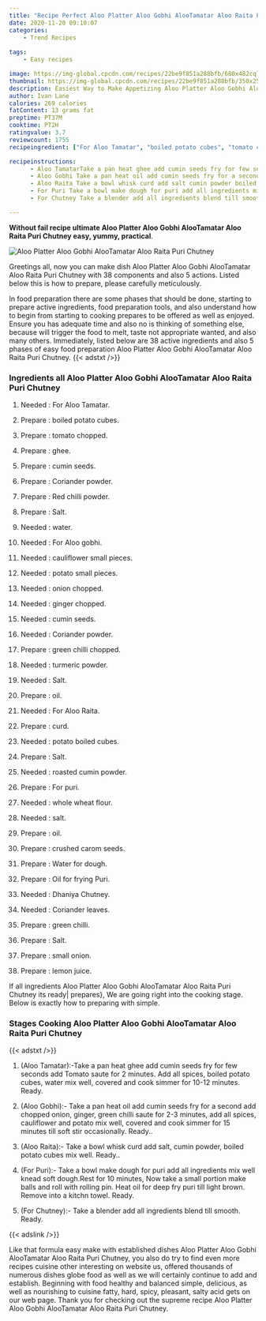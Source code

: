 ```yaml
---
title: "Recipe Perfect Aloo Platter Aloo Gobhi AlooTamatar Aloo Raita Puri Chutney"
date: 2020-11-20 09:10:07
categories:
    - Trend Recipes
    
tags:
    - Easy recipes

image: https://img-global.cpcdn.com/recipes/22be9f851a288bfb/680x482cq70/aloo-platter-aloo-gobhi-alootamatar-aloo-raita-puri-chutney-recipe-main-photo.jpg
thumbnail: https://img-global.cpcdn.com/recipes/22be9f851a288bfb/350x250cq70/aloo-platter-aloo-gobhi-alootamatar-aloo-raita-puri-chutney-recipe-main-photo.jpg
description: Easiest Way to Make Appetizing Aloo Platter Aloo Gobhi AlooTamatar Aloo Raita Puri Chutney with 38 ingredients and 5 stages of easy cooking.
author: Ivan Lane
calories: 269 calories
fatContent: 13 grams fat
preptime: PT37M
cooktime: PT2H
ratingvalue: 3.7
reviewcount: 1755
recipeingredient: ["For Aloo Tamatar", "boiled potato cubes", "tomato chopped", "ghee", "cumin seeds", "Coriander powder", "Red chilli powder", "Salt", "water", "For Aloo gobhi", "cauliflower small pieces", "potato small pieces", "onion chopped", "ginger chopped", "cumin seeds", "Coriander powder", "green chilli chopped", "turmeric powder", "Salt", "oil", "For Aloo Raita", "curd", "potato boiled cubes", "Salt", "roasted cumin powder", "For puri", "whole wheat flour", "salt", "oil", "crushed carom seeds", "Water for dough", "Oil for frying Puri", "Dhaniya Chutney", "Coriander leaves", "green chilli", "Salt", "small onion", "lemon juice"]

recipeinstructions: 
      - Aloo TamatarTake a pan heat ghee add cumin seeds fry for few seconds add Tomato saute for 2 minutes Add all spices boiled potato cubes water mix well covered and cook simmer for 1012 minutes Ready 
      - Aloo Gobhi Take a pan heat oil add cumin seeds fry for a second add chopped onion ginger green chilli saute for 23 minutes add all spices cauliflower and potato mix well covered and cook simmer for 15 minutes till soft stir occasionally Ready 
      - Aloo Raita Take a bowl whisk curd add salt cumin powder boiled potato cubes mix well Ready 
      - For Puri Take a bowl make dough for puri add all ingredients mix well knead soft doughRest for 10 minutes Now take a small portion make balls and roll with rolling pin Heat oil for deep fry puri till light brown Remove into a kitchn towel Ready 
      - For Chutney Take a blender add all ingredients blend till smooth Ready

---
```




**Without fail recipe ultimate Aloo Platter Aloo Gobhi AlooTamatar Aloo Raita Puri Chutney easy, yummy, practical**. 


![Aloo Platter Aloo Gobhi AlooTamatar Aloo Raita Puri Chutney](https://img-global.cpcdn.com/recipes/22be9f851a288bfb/680x482cq70/aloo-platter-aloo-gobhi-alootamatar-aloo-raita-puri-chutney-recipe-main-photo.jpg "Aloo Platter Aloo Gobhi AlooTamatar Aloo Raita Puri Chutney")




Greetings all, now you can make dish Aloo Platter Aloo Gobhi AlooTamatar Aloo Raita Puri Chutney with 38 components and also 5 actions. Listed below this is how to prepare, please carefully meticulously.

In food preparation there are some phases that should be done, starting to prepare active ingredients, food preparation tools, and also understand how to begin from starting to cooking prepares to be offered as well as enjoyed. Ensure you has adequate time and also no is thinking of something else, because will trigger the food to melt, taste not appropriate wanted, and also many others. Immediately, listed below are 38 active ingredients and also 5 phases of easy food preparation Aloo Platter Aloo Gobhi AlooTamatar Aloo Raita Puri Chutney.
{{< adstxt />}}

### Ingredients all Aloo Platter Aloo Gobhi AlooTamatar Aloo Raita Puri Chutney


1. Needed  : For Aloo Tamatar.

1. Prepare  : boiled potato cubes.

1. Prepare  : tomato chopped.

1. Prepare  : ghee.

1. Prepare  : cumin seeds.

1. Prepare  : Coriander powder.

1. Prepare  : Red chilli powder.

1. Prepare  : Salt.

1. Needed  : water.

1. Needed  : For Aloo gobhi.

1. Needed  : cauliflower small pieces.

1. Needed  : potato small pieces.

1. Needed  : onion chopped.

1. Needed  : ginger chopped.

1. Needed  : cumin seeds.

1. Needed  : Coriander powder.

1. Prepare  : green chilli chopped.

1. Needed  : turmeric powder.

1. Needed  : Salt.

1. Prepare  : oil.

1. Needed  : For Aloo Raita.

1. Prepare  : curd.

1. Needed  : potato boiled cubes.

1. Prepare  : Salt.

1. Needed  : roasted cumin powder.

1. Prepare  : For puri.

1. Needed  : whole wheat flour.

1. Needed  : salt.

1. Prepare  : oil.

1. Prepare  : crushed carom seeds.

1. Prepare  : Water for dough.

1. Prepare  : Oil for frying Puri.

1. Needed  : Dhaniya Chutney.

1. Needed  : Coriander leaves.

1. Prepare  : green chilli.

1. Prepare  : Salt.

1. Prepare  : small onion.

1. Prepare  : lemon juice.



If all ingredients Aloo Platter Aloo Gobhi AlooTamatar Aloo Raita Puri Chutney its ready| prepares}, We are going right into the cooking stage. Below is exactly how to preparing with simple.

### Stages Cooking Aloo Platter Aloo Gobhi AlooTamatar Aloo Raita Puri Chutney

{{< adstxt />}}


1. (Aloo Tamatar):-Take a pan heat ghee add cumin seeds fry for few seconds add Tomato saute for 2 minutes. Add all spices, boiled potato cubes, water mix well, covered and cook simmer for 10-12 minutes. Ready.



1. (Aloo Gobhi):- Take a pan heat oil add cumin seeds fry for a second add chopped onion, ginger, green chilli saute for 2-3 minutes, add all spices, cauliflower and potato mix well, covered and cook simmer for 15 minutes till soft stir occasionally. Ready..



1. (Aloo Raita):- Take a bowl whisk curd add salt, cumin powder, boiled potato cubes mix well. Ready..



1. (For Puri):- Take a bowl make dough for puri add all ingredients mix well knead soft dough.Rest for 10 minutes, Now take a small portion make balls and roll with rolling pin. Heat oil for deep fry puri till light brown. Remove into a kitchn towel. Ready.



1. (For Chutney):- Take a blender add all ingredients blend till smooth. Ready.





{{< adslink />}}

Like that formula easy make with established dishes Aloo Platter Aloo Gobhi AlooTamatar Aloo Raita Puri Chutney, you also do try to find even more recipes cuisine other interesting on website us, offered thousands of numerous dishes globe food as well as we will certainly continue to add and establish. Beginning with food healthy and balanced simple, delicious, as well as nourishing to cuisine fatty, hard, spicy, pleasant, salty acid gets on our web page. Thank you for checking out the supreme recipe Aloo Platter Aloo Gobhi AlooTamatar Aloo Raita Puri Chutney.
